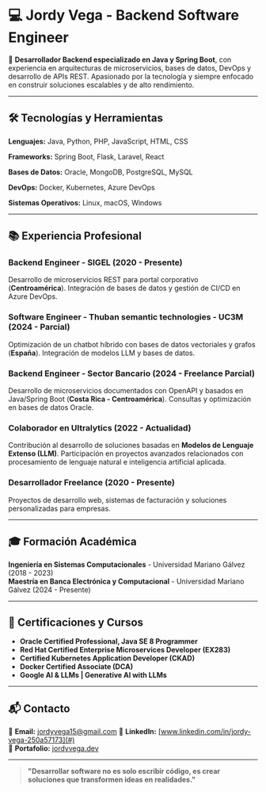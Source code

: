 # 💻 Jordy Vega - Backend Software Engineer

🚀 **Desarrollador Backend especializado en Java y Spring Boot**, con experiencia en arquitecturas de microservicios, bases de datos, DevOps y desarrollo de APIs REST. Apasionado por la tecnología y siempre enfocado en construir soluciones escalables y de alto rendimiento.

---

## 🛠️ **Tecnologías y Herramientas**

**Lenguajes:** Java, Python, PHP, JavaScript, HTML, CSS

**Frameworks:** Spring Boot, Flask, Laravel, React

**Bases de Datos:** Oracle, MongoDB, PostgreSQL, MySQL 

**DevOps:** Docker, Kubernetes, Azure DevOps  

**Sistemas Operativos:** Linux, macOS, Windows

---

## 📚 **Experiencia Profesional**

### **Backend Engineer - SIGEL (2020 - Presente)**
Desarrollo de microservicios REST para portal corporativo (**Centroamérica**). Integración de bases de datos y gestión de CI/CD en Azure DevOps.

### **Software Engineer - Thuban semantic technologies - UC3M (2024 - Parcial)**
Optimización de un chatbot híbrido con bases de datos vectoriales y grafos (**España**). Integración de modelos LLM y bases de datos.

### **Backend Engineer - Sector Bancario (2024 - Freelance Parcial)**
Desarrollo de microservicios documentados con OpenAPI y basados en Java/Spring Boot (**Costa Rica - Centroamérica**). Consultas y optimización en bases de datos Oracle.

### **Colaborador en Ultralytics (2022 - Actualidad)**
Contribución al desarrollo de soluciones basadas en **Modelos de Lenguaje Extenso (LLM)**. Participación en proyectos avanzados relacionados con procesamiento de lenguaje natural e inteligencia artificial aplicada.

### **Desarrollador Freelance (2020 - Presente)**
Proyectos de desarrollo web, sistemas de facturación y soluciones personalizadas para empresas.

---

## 🎓 **Formación Académica**

**Ingeniería en Sistemas Computacionales** - Universidad Mariano Gálvez (2018 - 2023)  
**Maestría en Banca Electrónica y Computacional** - Universidad Mariano Gálvez (2024 - Presente)

---

## 📜 **Certificaciones y Cursos**

- **Oracle Certified Professional, Java SE 8 Programmer**
- **Red Hat Certified Enterprise Microservices Developer (EX283)**
- **Certified Kubernetes Application Developer (CKAD)**
- **Docker Certified Associate (DCA)**
- **Google AI & LLMs | Generative AI with LLMs**

---

## 📬 **Contacto**

📧 **Email:** jordyvega15@gmail.com
💼 **LinkedIn:** [www.linkedin.com/in/jordy-vega-250a57173](#)  
📂 **Portafolio:** [jordyvega.dev](#)

---

> **"Desarrollar software no es solo escribir código, es crear soluciones que transformen ideas en realidades."**

